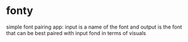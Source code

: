 # fonty
simple font pairing app: input is a name of the font and output is the font that can be best paired with input fond in terms of visuals
